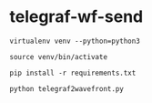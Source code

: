 # telegraf-wf-send

```
virtualenv venv --python=python3

source venv/bin/activate

pip install -r requirements.txt

python telegraf2wavefront.py
```